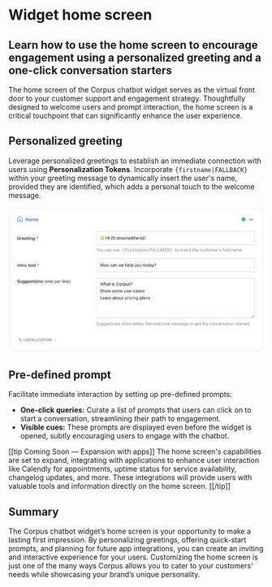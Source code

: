 # Widget home screen
## Learn how to use the home screen to encourage engagement using a personalized greeting and a one-click conversation starters

The home screen of the Corpus chatbot widget serves as the virtual front door to your customer support and engagement strategy. Thoughtfully designed to welcome users and prompt interaction, the home screen is a critical touchpoint that can significantly enhance the user experience.

## Personalized greeting

Leverage personalized greetings to establish an immediate connection with users using **Personalization Tokens**. Incorporate `{firstname|FALLBACK}` within your greeting message to dynamically insert the user's name, provided they are identified, which adds a personal touch to the welcome message.

![Corpus Chat: home](../media/widget-home.webp)

## Pre-defined prompt

Facilitate immediate interaction by setting up pre-defined prompts:

- **One-click queries:** Curate a list of prompts that users can click on to start a conversation, streamlining their path to engagement.
- **Visible cues:** These prompts are displayed even before the widget is opened, subtly encouraging users to engage with the chatbot.

[[tip Coming Soon — Expansion with apps]]
The home screen's capabilities are set to expand, integrating with applications to enhance user interaction like Calendly for appointments, uptime status for service availability, changelog updates, and more. These integrations will provide users with valuable tools and information directly on the home screen.
[[/tip]]


## Summary

The Corpus chatbot widget’s home screen is your opportunity to make a lasting first impression. By personalizing greetings, offering quick-start prompts, and planning for future app integrations, you can create an inviting and interactive experience for your users. Customizing the home screen is just one of the many ways Corpus allows you to cater to your customers' needs while showcasing your brand’s unique personality.

